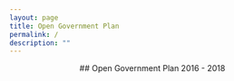 ```yaml
---
layout: page
title: Open Government Plan
permalink: /
description: ""
---
```


<div style="text-align:center">
## Open Government Plan 2016 - 2018



</div>

